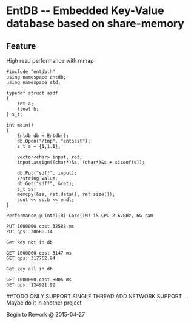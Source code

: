 EntDB -- Embedded Key-Value database based on share-memory
=====

## Feature
High read performance with mmap

```
#include "entdb.h"
using namespace entdb;
using namespace std;

typedef struct asdf
{
    int a;
    float b;
} s_t;

int main()
{
    Entdb db = Entdb();
    db.Open("/tmp", "entssst");
    s_t s = {1,1.1};

    vector<char> input, ret;
    input.assign((char*)&s, (char*)&s + sizeof(s));

    db.Put("sdff", input);
    //string value;
    db.Get("sdff", &ret);
    s_t ss;
    memcpy(&ss, ret.data(), ret.size());
    cout << ss.b << endl;
}

Performance @ Intel(R) Core(TM) i5 CPU 2.67GHz, 6G ram

PUT 1000000 cost 32588 ms
PUT qps: 30686.14

Get key not in db

GET 1000000 cost 3147 ms
GET qps: 317762.94

Get key all in db

GET 1000000 cost 8005 ms
GET qps: 124921.92

```



##TODO
ONLY SUPPORT SINGLE THREAD
ADD NETWORK SUPPORT
...
Maybe do it in another project

Begin to Rework @ 2015-04-27

